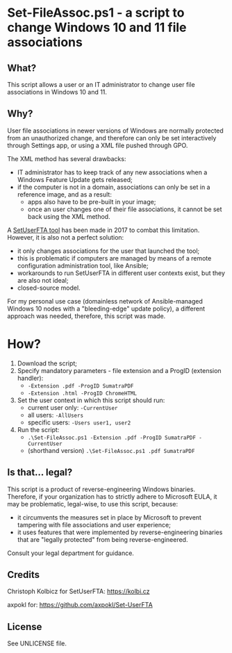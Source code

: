 # Set-FileAssoc.ps1 - a script to change Windows 10 and 11 file associations


## What?
This script allows a user or an IT administrator to change user file associations in Windows 10 and 11.

## Why?
User file associations in newer versions of Windows are normally protected from an unauthorized change, and therefore can only be set interactively through Settings app, or using a XML file pushed through GPO.

The XML method has several drawbacks:
- IT administrator has to keep track of any new associations when a Windows Feature Update gets released;
- if the computer is not in a domain, associations can only be set in a reference image, and as a result:
    - apps also have to be pre-built in your image;
    - once an user changes one of their file associations, it cannot be set back using the XML method.

A [SetUserFTA tool](https://kolbi.cz/blog/2017/10/25/setuserfta-userchoice-hash-defeated-set-file-type-associations-per-user) has been made in 2017 to combat this limitation. However, it is also not a perfect solution:
- it only changes associations for the user that launched the tool;
- this is problematic if computers are managed by means of a remote configuration administration tool, like Ansible;
- workarounds to run SetUserFTA in different user contexts exist, but they are also not ideal;
- closed-source model.

For my personal use case (domainless network of Ansible-managed Windows 10 nodes with a "bleeding-edge" update policy), a different approach was needed, therefore, this script was made.

# How?
1. Download the script;
2. Specify mandatory parameters - file extension and a ProgID (extension handler):
    - `-Extension .pdf -ProgID SumatraPDF`
    - `-Extension .html -ProgID ChromeHTML`
3. Set the user context in which this script should run:
    - current user only: `-CurrentUser`
    - all users: `-AllUsers`
    - specific users: `-Users user1, user2`
4. Run the script:
    - `.\Set-FileAssoc.ps1 -Extension .pdf -ProgID SumatraPDF -CurrentUser`
    - (shorthand version) `.\Set-FileAssoc.ps1 .pdf SumatraPDF`

## Is that... legal?
This script is a product of reverse-engineering Windows binaries. Therefore, if your organization has to strictly adhere to Microsoft EULA, it may be problematic, legal-wise, to use this script, because:
- it circumvents the measures set in place by Microsoft to prevent tampering with file associations and user experience;
- it uses features that were implemented by reverse-engineering binaries that are "legally protected" from being reverse-engineered.

Consult your legal department for guidance.

## Credits
Christoph Kolbicz for SetUserFTA: https://kolbi.cz

axpokl for: https://github.com/axpokl/Set-UserFTA

## License
See UNLICENSE file.
